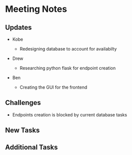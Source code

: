 # Meeting Notes

## Updates

- Kobe
  - Redesigning database to account for availabilty

- Drew
  - Researching python flask for endpoint creation

- Ben
  - Creating the GUI for the frontend

## Challenges

- Endpoints creation is blocked by current database tasks

## New Tasks

## Additional Tasks
